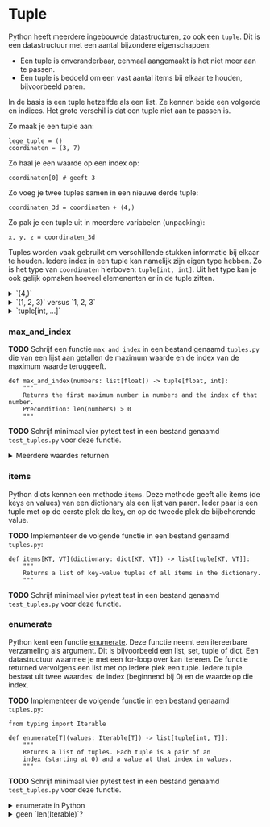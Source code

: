 # Tuple

Python heeft meerdere ingebouwde datastructuren, zo ook een `tuple`. Dit is een datastructuur met een aantal bijzondere eigenschappen:

- Een tuple is onveranderbaar, eenmaal aangemaakt is het niet meer aan te passen.
- Een tuple is bedoeld om een vast aantal items bij elkaar te houden, bijvoorbeeld paren.

In de basis is een tuple hetzelfde als een list. Ze kennen beide een volgorde en indices. Het grote verschil is dat een tuple niet aan te passen is.

Zo maak je een tuple aan:

    lege_tuple = ()
    coordinaten = (3, 7)

Zo haal je een waarde op een index op:

    coordinaten[0] # geeft 3

Zo voeg je twee tuples samen in een nieuwe derde tuple:

    coordinaten_3d = coordinaten + (4,)

Zo pak je een tuple uit in meerdere variabelen (unpacking):

    x, y, z = coordinaten_3d

Tuples worden vaak gebruikt om verschillende stukken informatie bij elkaar te houden. Iedere index in een tuple kan namelijk zijn eigen type hebben. Zo is het type van `coordinaten` hierboven: `tuple[int, int]`. Uit het type kan je ook gelijk opmaken hoeveel elemenenten er in de tuple zitten.

<details markdown="1"><summary markdown="span">`(4,)`</summary>
Tuples gebruiken ronde haakjes, maar die ronde haakjes worden al op veel plekken gebruikt in Python. Daarom is er wat syntax nodig om ambiguiteit te voorkomen:

    lege_tuple = ()
    de_integer_4 = (4) # dit is een integer 4 tussen haakjes, bijvoorbeeld in een berekening
    tuple_met_1_element = (4,) # de komma is expliciet nodig om er een tuple van te maken

</details>

<details markdown="1"><summary markdown="span">`(1, 2, 3)` versus `1, 2, 3`</summary>
De ronde haakjes zijn optioneel, ook in het geval van tuples. Zo is onderstaande code hetzelfde:

    getallen = (1, 2, 3)
    getallen = 1, 2, 3

In sommige gevallen zijn de haakjes nodig om onderscheid te maken, bijvoorbeeld in:

    print((1, 2, 3)) # dit print de tuple: (1, 2, 3)
    print(1, 2, 3) # dit print de getallen: 1 2 3

Het is dan ook gebruikelijk om wel de haakjes te gebruiken, zo voorkom je fouten.

</details>

<details markdown="1"><summary markdown="span">`tuple[int, ...]`</summary>
Hoewel je bij een tuple iedere plek een type kan geven, zijn er ook situaties waar dat niet kan. Bijvoorbeeld bij tuples van onbekende grootte. Zoals in het volgende geval:

    lijst_van_getallen = [1, 2, 3, 4, 5, 6, 7, 8]
    tuple_van_getallen = tuple(lijst_van_getallen)

In dit geval wordt het type van de tuple: `tuple[int, ...]`.

</details>

### max_and_index

**TODO** Schrijf een functie `max_and_index` in een bestand genaamd `tuples.py` die van een lijst aan getallen de maximum waarde en de index van de maximum waarde teruggeeft.

    def max_and_index(numbers: list[float]) -> tuple[float, int]:
        """
        Returns the first maximum number in numbers and the index of that number.
        Precondition: len(numbers) > 0
        """

**TODO** Schrijf minimaal vier pytest test in een bestand genaamd `test_tuples.py` voor deze functie.

<details markdown="1"><summary markdown="span">Meerdere waardes returnen</summary>
Ook in Python kan een functie maar één keer één waarde returnen. Toch kan je op deze manier twee waardes returnen:

    return max, index

Hoewel het lijkt alsof er hier twee waardes worden teruggeven, wordt er eigenlijk een tuple aangemaakt van `max` en `index`. De haakjes van een tuple zijn namelijk optioneel. Conventie is dan ook dat als een functie meerdere verschillende waardes moet returnen, dat dit via een tuple gebeurt.
</details>


### items

Python dicts kennen een methode `items`. Deze methode geeft alle items (de keys en values) van een dictionary als een lijst van paren. Ieder paar is een tuple met op de eerste plek de key, en op de tweede plek de bijbehorende value.

**TODO** Implementeer de volgende functie in een bestand genaamd `tuples.py`:

    def items[KT, VT](dictionary: dict[KT, VT]) -> list[tuple[KT, VT]]:
        """
        Returns a list of key-value tuples of all items in the dictionary. 
        """

**TODO** Schrijf minimaal vier pytest test in een bestand genaamd `test_tuples.py` voor deze functie.

### enumerate

Python kent een functie [enumerate](https://docs.python.org/3/library/functions.html#enumerate). Deze functie neemt een itereerbare verzameling als argument. Dit is bijvoorbeeld een list, set, tuple of dict. Een datastructuur waarmee je met een for-loop over kan itereren. De functie returned vervolgens een list met op iedere plek een tuple. Iedere tuple bestaat uit twee waardes: de index (beginnend bij 0) en de waarde op die index.

**TODO** Implementeer de volgende functie in een bestand genaamd `tuples.py`:

    from typing import Iterable

    def enumerate[T](values: Iterable[T]) -> list[tuple[int, T]]:
        """
        Returns a list of tuples. Each tuple is a pair of an
        index (starting at 0) and a value at that index in values.
        """

**TODO** Schrijf minimaal vier pytest test in een bestand genaamd `test_tuples.py` voor deze functie.
 
<details markdown="1"><summary markdown="span">enumerate in Python</summary>
Python kent maar één vorm van een for-loop, een zogenaamde for-each loop. Je leest hem eigenlijk als: voor ieder (for each) element in een verzameling van elementen, doe iets. Nu zijn er situaties waarin dit voldoet, en er zijn situaties waarin je expliciet de index van een element nodig hebt in plaats van het element zelf. Vaak zie je daarom deze twee loops:

    # itereer over alle elementen in elements
    for element in elements:
        ...

    # itereer over de indices van elements
    for i in range(len(elements)):
        ...

Maar wat nou als je zowel de index als het element wilt? Daar is `enumerate` handig voor. Namelijk als volgt:

    for i, element in enumerate(elements):
        ...

Hierboven wordt tuple-unpacking, het uitpakken van een tuple in meerdere variabelen, op dezelfde regel van de for-loop gedaan. Daardoor heb je in één klap een variabele `i` met de index en een variabele `element` met het element op die index.
</details>

<details markdown="1"><summary markdown="span">geen `len(Iterable)`?</summary>
Een `Iterable` belooft alleen maar dat je erover kan itereren. Dit type doet geen verdere beloftes. Zo ook niet dat er voor een `Iterable` een lengte bestaat, want er bestaan ook itereerbare types zonder lengte. Dit zijn bijvoorbeeld oneindige verzamelingen, of verzamelingen waarvan de lengte niet van te voren bekend is. Om deze reden kan je niet via `len()` de lengte van een `Iterable` nemen. 

<details markdown="1"><summary markdown="span">Voor de nieuwsgierigen, hoe werkt dat nou zo'n oneindige verzameling? </summary>
Bijvoorbeeld een verzameling van alle gehele getallen tot in het oneindige:

    def all_positive_numbers():
        number = 0
        while true:
            yield number
            number += 1

    for number in all_positive_numbers():
        print(number)

        if number > 100:
            break

Bovenstaande werkt via een zogenaamde `generator`. Deze wordt hier aangemaakt door de functie `all_positive_numbers` en het speciale keyword `yield`. Zie het als een functie die tijdelijk returned bij `yield`, en bij een volgende aanroep weer verder gaat waar deze gebleven was. De functie `all_positive_numbers` genereert op die manier alle getallen vanaf 0 tot in het oneindige.

De for-loop zorgt ervoor dat de `generator` de getallen gaat genereren. Omdat de generator nooit stopt, hebben we zelf maar een `break` in de loop gezet.
</details>
</details>